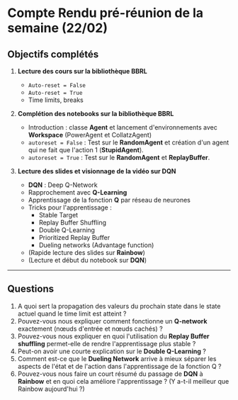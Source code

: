 # Compte Rendu pré-réunion de la semaine (22/02)

## Objectifs complétés
1. **Lecture des cours sur la bibliothèque BBRL**
   - `Auto-reset = False`
   - `Auto-reset = True`
   - Time limits, breaks

2. **Complétion des notebooks sur la bibliothèque BBRL**
   - Introduction : classe **Agent** et lancement d'environnements avec **Workspace** (PowerAgent et CollatzAgent)
   - `autoreset = False` : Test sur le **RandomAgent** et création d'un agent qui ne fait que l'action 1 (**StupidAgent**).
   - `autoreset = True` : Test sur le **RandomAgent** et **ReplayBuffer**.

3. **Lecture des slides et visionnage de la vidéo sur DQN**
   - **DQN** : Deep Q-Network
   - Rapprochement avec **Q-Learning**
   - Apprentissage de la fonction **Q** par réseau de neurones
   - Tricks pour l'apprentissage :
     - Stable Target
     - Replay Buffer Shuffling
     - Double Q-Learning
     - Prioritized Replay Buffer
     - Dueling networks (Advantage function)
   - (Rapide lecture des slides sur **Rainbow**)
   - (Lecture et début du notebook sur **DQN**)

---

## Questions
1. A quoi sert la propagation des valeurs du prochain state dans le state actuel quand le time limit est atteint ?
2. Pouvez-vous nous expliquer comment fonctionne un **Q-network** exactement (nœuds d'entrée et nœuds cachés) ?
3. Pouvez-vous nous expliquer en quoi l'utilisation du **Replay Buffer shuffling** permet-elle de rendre l'apprentissage plus stable ?
4. Peut-on avoir une courte explication sur le **Double Q-Learning** ?
5. Comment est-ce que le **Dueling Network** arrive à mieux séparer les aspects de l'état et de l'action dans l'apprentissage de la fonction Q ?
6. Pouvez-vous nous faire un court résumé du passage de **DQN** à **Rainbow** et en quoi cela améliore l'apprentissage ? (Y a-t-il meilleur que Rainbow aujourd'hui ?)
